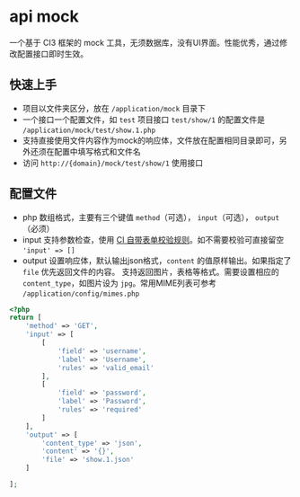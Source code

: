 # api mock
一个基于 CI3 框架的 mock 工具，无须数据库，没有UI界面。性能优秀，通过修改配置接口即时生效。

## 快速上手

- 项目以文件夹区分，放在 `/application/mock` 目录下
- 一个接口一个配置文件，如 `test` 项目接口 `test/show/1` 的配置文件是 `/application/mock/test/show.1.php`
- 支持直接使用文件内容作为mock的响应体，文件放在配置相同目录即可，另外还须在配置中填写格式和文件名
- 访问 `http://{domain}/mock/test/show/1` 使用接口

## 配置文件

- php 数组格式，主要有三个键值 `method`（可选）， `input`（可选）， `output`（必须）
- input 支持参数检查，使用 [CI 自带表单校验规则][ci_form]。如不需要校验可直接留空 `'input' => []`
- output 设置响应体，默认输出json格式，`content` 的值原样输出。如果指定了 `file` 优先返回文件的内容。
  支持返回图片，表格等格式。需要设置相应的 `content_type`，如图片设为 `jpg`。常用MIME列表可参考 `/application/config/mimes.php`

```php
<?php
return [
    'method' => 'GET',
    'input' => [
        [
            'field' => 'username',
            'label' => 'Username',
            'rules' => 'valid_email'
        ],
        [
            'field' => 'password',
            'label' => 'Password',
            'rules' => 'required'
        ]
    ],
    'output' => [
        'content_type' => 'json',
        'content' => '{}',
        'file' => 'show.1.json'
    ]

];
```

[ci_form]: http://codeigniter.org.cn/user_guide/libraries/form_validation.html#id25